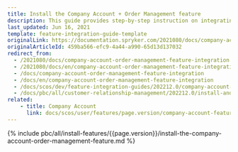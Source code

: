 ```yaml
---
title: Install the Company Account + Order Management feature
description: This guide provides step-by-step instruction on integrating Company Account Management + Order Management feature into the Spryker-based project.
last_updated: Jun 16, 2021
template: feature-integration-guide-template
originalLink: https://documentation.spryker.com/2021080/docs/company-account-order-management-feature-integration
originalArticleId: 459ba566-efc9-4a44-a990-65d13d137032
redirect_from:
  - /2021080/docs/company-account-order-management-feature-integration
  - /2021080/docs/en/company-account-order-management-feature-integration
  - /docs/company-account-order-management-feature-integration
  - /docs/en/company-account-order-management-feature-integration
  - /docs/scos/dev/feature-integration-guides/202212.0/company-account-order-management-feature-integration.html
  - /docs/pbc/all/customer-relationship-management/202212.0/install-and-upgrade/install-features/install-the-company-account-order-management-feature.html
related:
    - title: Company Account
      link: docs/scos/user/features/page.version/company-account-feature-overview/company-account-feature-overview.html
---
```

{% include pbc/all/install-features/{{page.version}}/install-the-company-account-order-management-feature.md %} <!-- To edit, see /_includes/pbc/all/install-features/202204.0/install-the-company-account-order-management-feature.md -->
